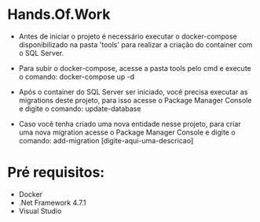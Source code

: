 # Hands.Of.Work

- Antes de iniciar o projeto é necessário executar o docker-compose disponibilizado na pasta 'tools' para realizar a criação do container com o SQL Server.

- Para subir o docker-compose, acesse a pasta tools pelo cmd e execute o comando: docker-compose up -d

- Após o container do SQL Server ser iniciado, você precisa executar as migrations deste projeto, para isso acesse o Package Manager Console e digite o comando: update-database

- Caso você tenha criado uma nova entidade nesse projeto, para criar uma nova migration acesse o Package Manager Console e digite o comando: add-migration [digite-aqui-uma-descricao]


# Pré requisitos:

- Docker
- .Net Framework 4.7.1
- Visual Studio

